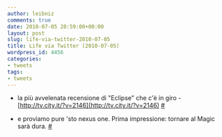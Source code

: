 ```yaml
---
author: leibniz
comments: true
date: 2010-07-05 20:59:00+00:00
layout: post
slug: life-via-twitter-2010-07-05
title: Life via Twitter (2010-07-05)
wordpress_id: 4456
categories:
- tweets
tags:
- tweets
---
```



	
  * la più avvelenata recensione di "Eclipse" che c'è in giro - [http://tv.city.it/?v=2146](http://tv.city.it/?v=2146) [#](http://twitter.com/leibniz/statuses/17791163660)

	
  * e proviamo pure 'sto nexus one. Prima impressione: tornare al Magic sarà dura. [#](http://twitter.com/leibniz/statuses/17813436847)


